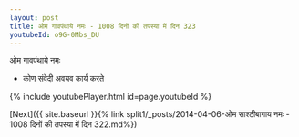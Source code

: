 ```yaml
---
layout: post
title: ओम गावपंथाये नमः - 1008 दिनों की तपस्या में दिन 323
youtubeId: o9G-0Mbs_DU
---
```

 
 
 ओम गावपंथाये नमः  
 
 -  कोण संवेदी अवयव कार्य करते 
 
  
 
  
 
 
 
 
 
 


{% include youtubePlayer.html id=page.youtubeId %}
 
[Next]({{ site.baseurl }}{% link  split1/_posts/2014-04-06-ओम साश्टीबागाय नमः - 1008 दिनों की तपस्या में दिन 322.md%})
 
